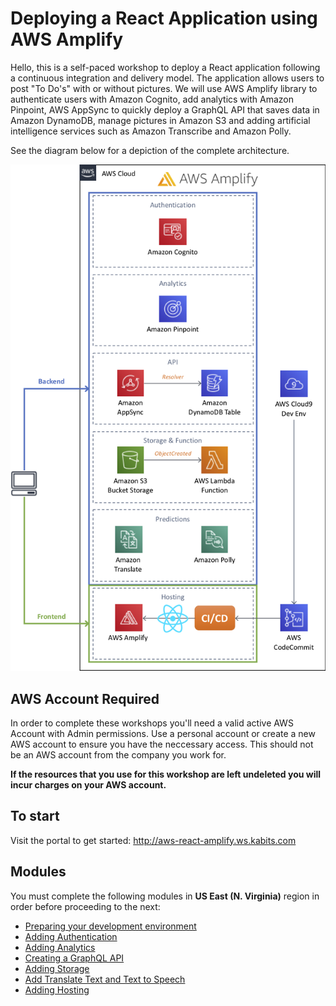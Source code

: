 # Deploying a React Application using AWS Amplify

Hello, this is a self-paced workshop to deploy a React application following a continuous integration and delivery model. The application allows users to post "To Do's" with or without pictures. We will use AWS Amplify library to authenticate users with Amazon Cognito, add analytics with Amazon Pinpoint, AWS AppSync to quickly deploy a GraphQL API that saves data in Amazon DynamoDB, manage pictures in Amazon S3 and adding artificial intelligence services such as Amazon Transcribe and Amazon Polly.

See the diagram below for a depiction of the complete architecture.

![Deploying a React Application using AWS Amplify](docs/images/diagram-architecture.png)

## AWS Account Required

In order to complete these workshops you'll need a valid active AWS Account with Admin permissions. Use a personal account or create a new AWS account to ensure you have the neccessary access. This should not be an AWS account from the company you work for.

**If the resources that you use for this workshop are left undeleted you will incur charges on your AWS account.**

## To start

Visit the portal to get started: http://aws-react-amplify.ws.kabits.com

## Modules

You must complete the following modules in **US East (N. Virginia)** region in order before proceeding to the next:

- [Preparing your development environment](docs/preparing-your-development-environment.md "Preparing your development environment")
- [Adding Authentication](docs/adding-authentication.md "Adding Authentication")
- [Adding Analytics](docs/adding-analytics.md "Adding Analytics")
- [Creating a GraphQL API](docs/adding-api.md "Creating a GraphQL API")
- [Adding Storage](docs/adding-storage.md "Adding Storage")
- [Add Translate Text and Text to Speech](docs/adding-predictions.md "Add Translate Text and Text to Speech")
- [Adding Hosting](docs/adding-hosting.md "Adding Hosting")
